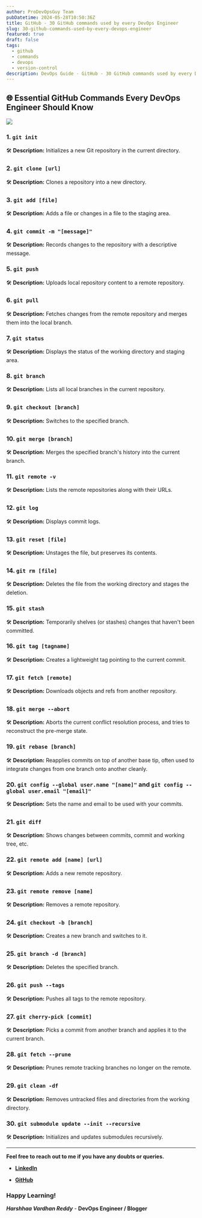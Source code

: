 ```yaml
---
author: ProDevOpsGuy Team
pubDatetime: 2024-05-28T10:50:36Z
title: GitHub - 30 GitHub commands used by every DevOps Engineer
slug: 30-github-commands-used-by-every-devops-engineer
featured: true
draft: false
tags:
  - github
  - commands
  - devops
  - version-control
description: DevOps Guide - GitHub - 30 GitHub commands used by every DevOps Engineer
---
```


## 🌐 Essential GitHub Commands Every DevOps Engineer Should Know

![](https://imgur.com/UQmCGva.png)

### 1. `git init`

🛠️ **Description:** Initializes a new Git repository in the current directory.

### 2. `git clone [url]`

🛠️ **Description:** Clones a repository into a new directory.

### 3. `git add [file]`

🛠️ **Description:** Adds a file or changes in a file to the staging area.

### 4. `git commit -m "[message]"`

🛠️ **Description:** Records changes to the repository with a descriptive message.

### 5. `git push`

🛠️ **Description:** Uploads local repository content to a remote repository.

### 6. `git pull`

🛠️ **Description:** Fetches changes from the remote repository and merges them into the local branch.

### 7. `git status`

🛠️ **Description:** Displays the status of the working directory and staging area.

### 8. `git branch`

🛠️ **Description:** Lists all local branches in the current repository.

### 9. `git checkout [branch]`

🛠️ **Description:** Switches to the specified branch.

### 10. `git merge [branch]`

🛠️ **Description:** Merges the specified branch's history into the current branch.

### 11. `git remote -v`

🛠️ **Description:** Lists the remote repositories along with their URLs.

### 12. `git log`

🛠️ **Description:** Displays commit logs.

### 13. `git reset [file]`

🛠️ **Description:** Unstages the file, but preserves its contents.

### 14. `git rm [file]`

🛠️ **Description:** Deletes the file from the working directory and stages the deletion.

### 15. `git stash`

🛠️ **Description:** Temporarily shelves (or stashes) changes that haven't been committed.

### 16. `git tag [tagname]`

🛠️ **Description:** Creates a lightweight tag pointing to the current commit.

### 17. `git fetch [remote]`

🛠️ **Description:** Downloads objects and refs from another repository.

### 18. `git merge --abort`

🛠️ **Description:** Aborts the current conflict resolution process, and tries to reconstruct the pre-merge state.

### 19. `git rebase [branch]`

🛠️ **Description:** Reapplies commits on top of another base tip, often used to integrate changes from one branch onto another cleanly.

### 20. `git config --global user.name "[name]"` and `git config --global user.email "[email]"`

🛠️ **Description:** Sets the name and email to be used with your commits.

### 21. `git diff`

🛠️ **Description:** Shows changes between commits, commit and working tree, etc.

### 22. `git remote add [name] [url]`

🛠️ **Description:** Adds a new remote repository.

### 23. `git remote remove [name]`

🛠️ **Description:** Removes a remote repository.

### 24. `git checkout -b [branch]`

🛠️ **Description:** Creates a new branch and switches to it.

### 25. `git branch -d [branch]`

🛠️ **Description:** Deletes the specified branch.

### 26. `git push --tags`

🛠️ **Description:** Pushes all tags to the remote repository.

### 27. `git cherry-pick [commit]`

🛠️ **Description:** Picks a commit from another branch and applies it to the current branch.

### 28. `git fetch --prune`

🛠️ **Description:** Prunes remote tracking branches no longer on the remote.

### 29. `git clean -df`

🛠️ **Description:** Removes untracked files and directories from the working directory.

### 30. `git submodule update --init --recursive`

🛠️ **Description:** Initializes and updates submodules recursively.

---

**Feel free to reach out to me if you have any doubts or queries.**

- [**LinkedIn**](https://www.linkedin.com/in/harshhaa-vardhan-reddy/)

- [**GitHub**](https://github.com/NotHarshhaa/)

### Happy Learning!

**_Harshhaa Vardhan Reddy_** _\-_ **DevOps Engineer / Blogger**

